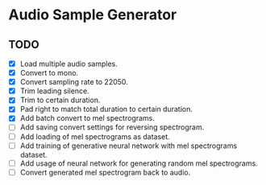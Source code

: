 # Audio Sample Generator

## TODO

- [x] Load multiple audio samples.
- [x] Convert to mono.
- [x] Convert sampling rate to 22050.
- [x] Trim leading silence.
- [x] Trim to certain duration.
- [x] Pad right to match total duration to certain duration.
- [x] Add batch convert to mel spectrograms.
- [ ] Add saving convert settings for reversing spectrogram.
- [ ] Add loading of mel spectrograms as dataset.
- [ ] Add training of generative neural network with mel spectrograms dataset.
- [ ] Add usage of neural network for generating random mel spectrograms.
- [ ] Convert generated mel spectrogram back to audio.
